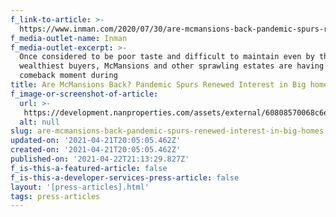 ```yaml
---
f_link-to-article: >-
  https://www.inman.com/2020/07/30/are-mcmansions-back-pandemic-spurs-renewed-interest-in-big-homes/
f_media-outlet-name: Inman
f_media-outlet-excerpt: >-
  Once considered to be poor taste and difficult to maintain even by the
  wealthiest buyers, McMansions and other sprawling estates are having a major
  comeback moment during
title: Are McMansions Back? Pandemic Spurs Renewed Interest in Big homes
f_image-or-screenshot-of-article:
  url: >-
   https://development.nanproperties.com/assets/external/60808570068c6e056e1f1d11_screen_shot_2021-04-21_at_11.07.55_AM.png
  alt: null
slug: are-mcmansions-back-pandemic-spurs-renewed-interest-in-big-homes
updated-on: '2021-04-21T20:05:05.462Z'
created-on: '2021-04-21T20:05:05.462Z'
published-on: '2021-04-22T21:13:29.827Z'
f_is-this-a-featured-article: false
f_is-this-a-developer-services-press-article: false
layout: '[press-articles].html'
tags: press-articles
---
```



